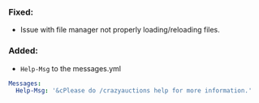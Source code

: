 ### Fixed:
- Issue with file manager not properly loading/reloading files.

### Added:
- `Help-Msg` to the messages.yml
```yml
Messages:
  Help-Msg: '&cPlease do /crazyauctions help for more information.' 
```